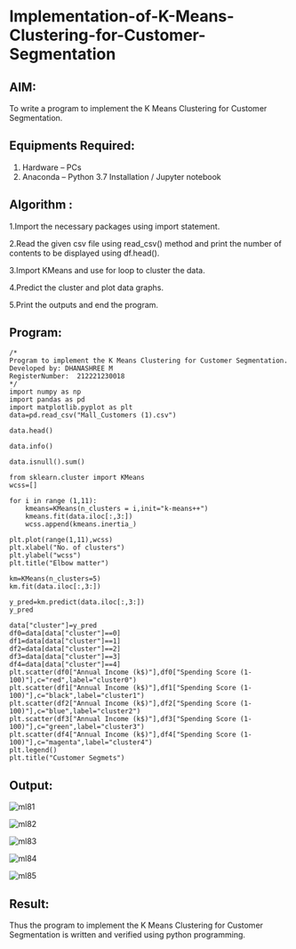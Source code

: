 # Implementation-of-K-Means-Clustering-for-Customer-Segmentation

## AIM:
To write a program to implement the K Means Clustering for Customer Segmentation.

## Equipments Required:
1. Hardware – PCs
2. Anaconda – Python 3.7 Installation / Jupyter notebook

## Algorithm :

1.Import the necessary packages using import statement.

2.Read the given csv file using read_csv() method and print the number of contents to be displayed using df.head().

3.Import KMeans and use for loop to cluster the data.

4.Predict the cluster and plot data graphs.

5.Print the outputs and end the program.

## Program:
```
/*
Program to implement the K Means Clustering for Customer Segmentation.
Developed by: DHANASHREE M
RegisterNumber:  212221230018
*/
import numpy as np
import pandas as pd
import matplotlib.pyplot as plt
data=pd.read_csv("Mall_Customers (1).csv")

data.head()

data.info()

data.isnull().sum()

from sklearn.cluster import KMeans
wcss=[]

for i in range (1,11):
    kmeans=KMeans(n_clusters = i,init="k-means++")
    kmeans.fit(data.iloc[:,3:])
    wcss.append(kmeans.inertia_)

plt.plot(range(1,11),wcss)
plt.xlabel("No. of clusters")
plt.ylabel("wcss")
plt.title("Elbow matter")

km=KMeans(n_clusters=5)
km.fit(data.iloc[:,3:])

y_pred=km.predict(data.iloc[:,3:])
y_pred

data["cluster"]=y_pred
df0=data[data["cluster"]==0]
df1=data[data["cluster"]==1]
df2=data[data["cluster"]==2]
df3=data[data["cluster"]==3]
df4=data[data["cluster"]==4]
plt.scatter(df0["Annual Income (k$)"],df0["Spending Score (1-100)"],c="red",label="cluster0")
plt.scatter(df1["Annual Income (k$)"],df1["Spending Score (1-100)"],c="black",label="cluster1")
plt.scatter(df2["Annual Income (k$)"],df2["Spending Score (1-100)"],c="blue",label="cluster2")
plt.scatter(df3["Annual Income (k$)"],df3["Spending Score (1-100)"],c="green",label="cluster3")
plt.scatter(df4["Annual Income (k$)"],df4["Spending Score (1-100)"],c="magenta",label="cluster4")
plt.legend()
plt.title("Customer Segmets")
```

## Output:

![ml81](https://user-images.githubusercontent.com/94165415/204136674-ef07205d-37eb-4e94-99b5-c8306832286f.png)

![ml82](https://user-images.githubusercontent.com/94165415/204136681-14296e98-0a53-45eb-a74d-b14add58e9f4.png)

![ml83](https://user-images.githubusercontent.com/94165415/204136689-ab04afce-bbd8-4416-bce5-a7173a715e6f.png)

![ml84](https://user-images.githubusercontent.com/94165415/204136700-368ff249-859d-4a0e-b36f-737ef6179a40.png)

![ml85](https://user-images.githubusercontent.com/94165415/204136709-1a99bac1-d012-429f-87e2-7f6743c6ce20.png)

## Result:
Thus the program to implement the K Means Clustering for Customer Segmentation is written and verified using python programming.
